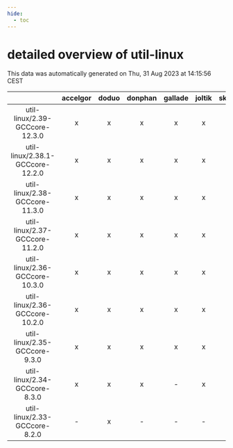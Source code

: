 ```yaml
---
hide:
  - toc
---
```


detailed overview of util-linux
===============================


This data was automatically generated on Thu, 31 Aug 2023 at 14:15:56 CEST  

| |accelgor|doduo|donphan|gallade|joltik|skitty|swalot|victini|
| :---: | :---: | :---: | :---: | :---: | :---: | :---: | :---: | :---: |
|util-linux/2.39-GCCcore-12.3.0|x|x|x|x|x|x|x|x|
|util-linux/2.38.1-GCCcore-12.2.0|x|x|x|x|x|x|x|x|
|util-linux/2.38-GCCcore-11.3.0|x|x|x|x|x|x|x|x|
|util-linux/2.37-GCCcore-11.2.0|x|x|x|x|x|x|x|x|
|util-linux/2.36-GCCcore-10.3.0|x|x|x|x|x|x|x|x|
|util-linux/2.36-GCCcore-10.2.0|x|x|x|x|x|x|x|x|
|util-linux/2.35-GCCcore-9.3.0|x|x|x|x|x|x|x|x|
|util-linux/2.34-GCCcore-8.3.0|x|x|x|-|x|x|x|x|
|util-linux/2.33-GCCcore-8.2.0|-|x|-|-|-|-|x|-|
